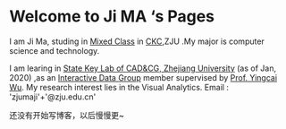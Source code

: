 # Welcome to Ji MA ‘s Pages


I am Ji Ma, studing in  [Mixed Class](http://ckc.zju.edu.cn/34924/list.htm) in [CKC](http://ckc.zju.edu.cn/xyjj/list.htm),ZJU .My major is computer science and technology.

I am learing in  [State Key Lab of CAD&CG, Zhejiang University](http://www.cad.zju.edu.cn/) (as of Jan, 2020) ,as an [Interactive Data Group](http://zjuidg.org/) member supervised by [Prof. Yingcai Wu](http://ycwu.org/).  My research interest lies in the Visual Analytics.
Email : 'zjumaji'+'@zju.edu.cn'


还没有开始写博客，以后慢慢更~
